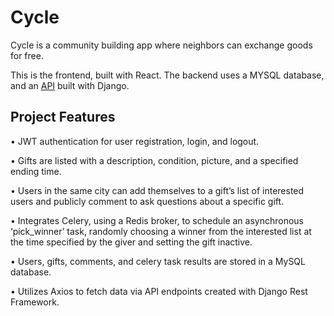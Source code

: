 # Cycle

Cycle is a community building app where neighbors can exchange goods for free.

This is the frontend, built with React. The backend uses a MYSQL database, and an [API](https://github.com/joeylking/cycle_api) built with Django.

## Project Features

• JWT authentication for user registration, login, and logout.

• Gifts are listed with a description, condition, picture, and a specified ending time.

• Users in the same city can add themselves to a gift’s list of interested users and publicly comment to ask questions about a specific gift.

• Integrates Celery, using a Redis broker, to schedule an asynchronous ‘pick_winner’ task, randomly choosing a winner from the interested list at the time specified by the giver and setting the gift inactive.

• Users, gifts, comments, and celery task results are stored in a MySQL database.

• Utilizes Axios to fetch data via API endpoints created with Django Rest Framework.
